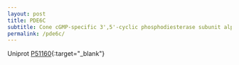 ```yaml
---
layout: post
title: PDE6C
subtitle: Cone cGMP-specific 3',5'-cyclic phosphodiesterase subunit alpha'
permalink: /pde6c/
---
```



Uniprot [P51160](http://www.uniprot.org/uniprot/P51160){:target="_blank"}

